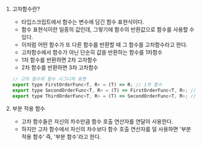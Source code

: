1. 고차함수란?

    - 타입스크립트에서 함수는 변수에 담긴 함수 표현식이다.
    - 함수 표현식이란 일종의 값인데, 그렇기에 함수의 반환값으로 함수를 사용할 수 있다.
    - 이처럼 어떤 함수가 또 다른 함수를 반환할 때 그 함수를 고차함수라고 한다.
    - 고차함수에서 함수가 아닌 단순히 값을 반환하는 함수를 1차함수
    - 1차 함수를 반환하면 2차 고차함수
    - 2차 함수를 반환하면 3차 고차함수

    ```javascript
    // 고차 함수의 함수 시그니처 표현
    export type FirstOrderFunc<T, R> = (T) => R; // 1차 함수
    export type SecondOrderFunc<T, R> = (T) => FirstOrderFunc<T, R>; // 2차 고차 함수
    export type ThirdOrderFunc<T, R> = (T) => SecondOrderFunc<T, R>; // 3차 고차 함수
    ```

2. 부분 적용 함수
    - 고차 함수들은 자신의 차수만큼 함수 호출 연산자를 연달아 사용한다.
    - 하지만 고차 함수에서 자신의 차수보다 함수 호출 연산자를 덜 사용하면 '부분 적용 함수' 즉, '부분 함수'라고 한다.
